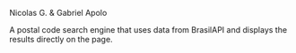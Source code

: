 Nicolas G. & Gabriel Apolo


A postal code search engine that uses data from BrasilAPI and displays the results directly on the page.
